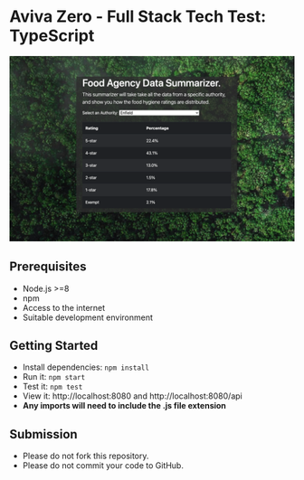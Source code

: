 # Aviva Zero - Full Stack Tech Test: TypeScript

![Preview of Frontend](preview.png)

## Prerequisites

- Node.js >=8
- npm 
- Access to the internet
- Suitable development environment

## Getting Started

- Install dependencies: `npm install`
- Run it: `npm start`
- Test it: `npm test`
- View it: http://localhost:8080 and http://localhost:8080/api
- **Any imports will need to include the .js file extension**

## Submission

- Please do not fork this repository.
- Please do not commit your code to GitHub.
